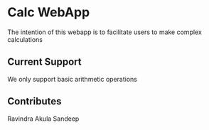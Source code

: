 # Calc WebApp
The intention of this webapp is to facilitate users to make complex calculations

## Current Support
We only support basic arithmetic operations

## Contributes
Ravindra Akula
Sandeep